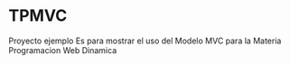 # TPMVC
 Proyecto ejemplo Es para mostrar el uso del Modelo MVC  para la Materia Programacion Web Dinamica
